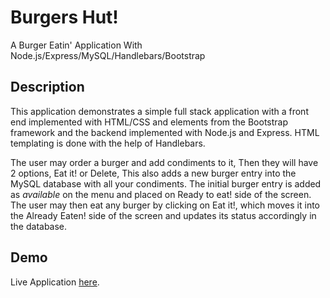 
# Burgers Hut!
A Burger Eatin' Application With Node.js/Express/MySQL/Handlebars/Bootstrap

## Description

This application demonstrates a simple full stack application with a front end implemented with HTML/CSS and elements from the Bootstrap framework and the backend implemented with Node.js and Express. HTML templating is done with the help of Handlebars.

The user may order a burger and add condiments to it, Then they will have 2 options, Eat it! or Delete, This also adds a new burger entry into the MySQL database with all your condiments. The initial burger entry is added as *available* on the menu and placed on Ready to eat! side of the screen. The user may then eat any burger by clicking on Eat it!, which moves it into the Already Eaten! side of the screen and updates its status accordingly in the database.


## Demo

Live Application [here](https://da-burger.herokuapp.com/).




